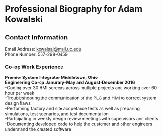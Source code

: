 # Professional Biography for Adam Kowalski
## Contact Information  
Email Address: kowalsaj@mail.uc.edu<br/>
Phone Number: 567-298-0459
### Co-op Work Experience
**Premier System Integrator**                                                                              **Middletown, Ohio**<br/>
**Engineering Co-op**                                                                        **Janurary-May and August-December 2016**<br/>
-Coding over 30 HMI screens across mutliple projects and working over 60 hour per week<br/>
-Troubleshooting the communication of the PLC and HMI to correct system design flaws<br/>
-Performing factory and site accpetance tests as well as preparing simulations, test scenarios, and test documentation<br/>
-Partcipating in weekly design review meetings with supervisors and clients<br/>
-Documenting developed code to help the customer and other engineers understand the created software<br/>
